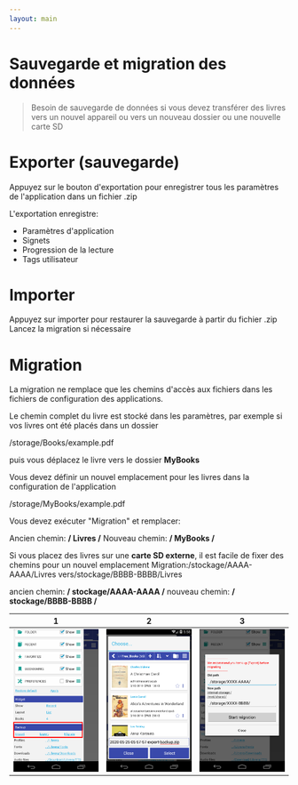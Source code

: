 ```yaml
---
layout: main
---
```


# Sauvegarde et migration des données

> Besoin de sauvegarde de données si vous devez transférer des livres vers un nouvel appareil ou vers un nouveau dossier ou une nouvelle carte SD

# Exporter (sauvegarde)

Appuyez sur le bouton d'exportation pour enregistrer tous les paramètres de l'application dans un fichier .zip

L'exportation enregistre:

* Paramètres d'application
* Signets
* Progression de la lecture
* Tags utilisateur
 
# Importer
Appuyez sur importer pour restaurer la sauvegarde à partir du fichier .zip
Lancez la migration si nécessaire

# Migration

La migration ne remplace que les chemins d'accès aux fichiers dans les fichiers de configuration des applications.

Le chemin complet du livre est stocké dans les paramètres, par exemple si vos livres ont été placés dans un dossier

/storage/Books/example.pdf

puis vous déplacez le livre vers le dossier **MyBooks**

Vous devez définir un nouvel emplacement pour les livres dans la configuration de l'application

/storage/MyBooks/example.pdf

Vous devez exécuter &quot;Migration&quot; et remplacer:

Ancien chemin: **/ Livres /**
Nouveau chemin: **/ MyBooks /**


Si vous placez des livres sur une **carte SD externe**, il est facile de fixer des chemins pour un nouvel emplacement
Migration:/stockage/AAAA-AAAA/Livres vers/stockage/BBBB-BBBB/Livres

ancien chemin: **/ stockage/AAAA-AAAA /**
nouveau chemin: **/ stockage/BBBB-BBBB /**

 
 

|1|2|3|
|-|-|-|
|![](1.png)|![](2.png)|![](3.png)|
